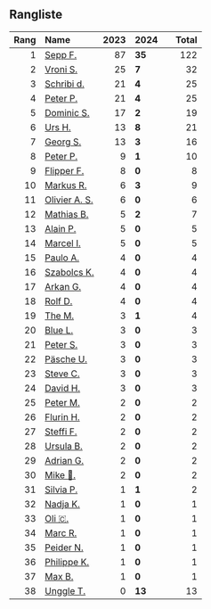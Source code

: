 ## Rangliste

|   Rang | Name                                                       |   2023 | 2024   |    |   Total |
|-------:|:-----------------------------------------------------------|-------:|:-------|:---|--------:|
|      1 | [Sepp F.](https://www.strava.com/athletes/16756310)        |     87 | **35** |    |     122 |
|      2 | [Vroni S.](https://www.strava.com/athletes/29514203)       |     25 | **7**  |    |      32 |
|      3 | [Schribi d.](https://www.strava.com/athletes/11422737)     |     21 | **4**  |    |      25 |
|      4 | [Peter P.](https://www.strava.com/athletes/25457664)       |     21 | **4**  |    |      25 |
|      5 | [Dominic S.](https://www.strava.com/athletes/55489726)     |     17 | **2**  |    |      19 |
|      6 | [Urs H.](https://www.strava.com/athletes/372431)           |     13 | **8**  |    |      21 |
|      7 | [Georg S.](https://www.strava.com/athletes/916353)         |     13 | **3**  |    |      16 |
|      8 | [Peter P.](https://www.strava.com/athletes/57591751)       |      9 | **1**  |    |      10 |
|      9 | [Flipper F.](https://www.strava.com/athletes/42768485)     |      8 | **0**  |    |       8 |
|     10 | [Markus R.](https://www.strava.com/athletes/4722924)       |      6 | **3**  |    |       9 |
|     11 | [Olivier A.  S.](https://www.strava.com/athletes/28727279) |      6 | **0**  |    |       6 |
|     12 | [Mathias B.](https://www.strava.com/athletes/49060784)     |      5 | **2**  |    |       7 |
|     13 | [Alain P.](https://www.strava.com/athletes/3430605)        |      5 | **0**  |    |       5 |
|     14 | [Marcel I.](https://www.strava.com/athletes/7534298)       |      5 | **0**  |    |       5 |
|     15 | [Paulo A.](https://www.strava.com/athletes/21995947)       |      4 | **0**  |    |       4 |
|     16 | [Szabolcs K.](https://www.strava.com/athletes/14460104)    |      4 | **0**  |    |       4 |
|     17 | [Arkan G.](https://www.strava.com/athletes/8800165)        |      4 | **0**  |    |       4 |
|     18 | [Rolf D.](https://www.strava.com/athletes/18050383)        |      4 | **0**  |    |       4 |
|     19 | [The M.](https://www.strava.com/athletes/6200327)          |      3 | **1**  |    |       4 |
|     20 | [Blue L.](https://www.strava.com/athletes/84269972)        |      3 | **0**  |    |       3 |
|     21 | [Peter S.](https://www.strava.com/athletes/8718070)        |      3 | **0**  |    |       3 |
|     22 | [Päsche U.](https://www.strava.com/athletes/28885166)      |      3 | **0**  |    |       3 |
|     23 | [Steve C.](https://www.strava.com/athletes/15992918)       |      3 | **0**  |    |       3 |
|     24 | [David H.](https://www.strava.com/athletes/2116373)        |      3 | **0**  |    |       3 |
|     25 | [Peter M.](https://www.strava.com/athletes/14946812)       |      2 | **0**  |    |       2 |
|     26 | [Flurin H.](https://www.strava.com/athletes/60467988)      |      2 | **0**  |    |       2 |
|     27 | [Steffi  F.](https://www.strava.com/athletes/96508304)     |      2 | **0**  |    |       2 |
|     28 | [Ursula B.](https://www.strava.com/athletes/7692435)       |      2 | **0**  |    |       2 |
|     29 | [Adrian G.](https://www.strava.com/athletes/18926488)      |      2 | **0**  |    |       2 |
|     30 | [Mike 🎲.](https://www.strava.com/athletes/6991554)         |      2 | **0**  |    |       2 |
|     31 | [Silvia P.](https://www.strava.com/athletes/14573315)      |      1 | **1**  |    |       2 |
|     32 | [Nadja K.](https://www.strava.com/athletes/16030256)       |      1 | **0**  |    |       1 |
|     33 | [Oli 🇨.](https://www.strava.com/athletes/31956795)         |      1 | **0**  |    |       1 |
|     34 | [Marc R.](https://www.strava.com/athletes/58984045)        |      1 | **0**  |    |       1 |
|     35 | [Peider N.](https://www.strava.com/athletes/22440929)      |      1 | **0**  |    |       1 |
|     36 | [Philippe K.](https://www.strava.com/athletes/10843886)    |      1 | **0**  |    |       1 |
|     37 | [Max B.](https://www.strava.com/athletes/24834013)         |      1 | **0**  |    |       1 |
|     38 | [Unggle T.](https://www.strava.com/athletes/22347544)      |      0 | **13** |    |      13 |